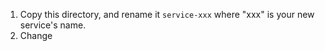 1. Copy this directory, and rename it `service-xxx` where "xxx" is your new service's name.
2. Change